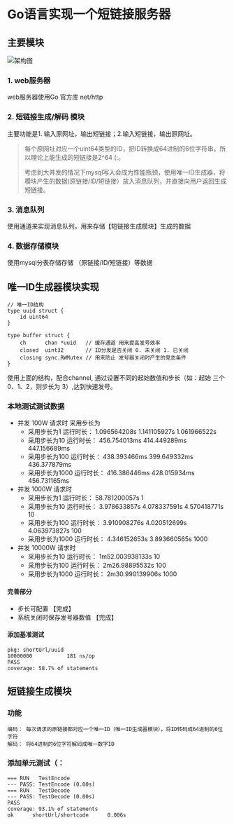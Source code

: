 # Go语言实现一个短链接服务器

## 主要模块
![架构图](http://o99lnabej.bkt.clouddn.com/%E7%9F%AD%E9%93%BE%E6%8E%A5.PNG)
### 1. web服务器
web服务器使用Go 官方库 net/http
### 2. 短链接生成/解码 模块
主要功能是1. 输入原网址，输出短链接；2.输入短链接，输出原网址。
> 每个原网址对应一个uint64类型的ID，把ID转换成64进制的6位字符串。所以理论上能生成的短链接是2^64 (:。
>
> 考虑到大并发的情况下mysql写入会成为性能瓶颈，使用唯一ID生成器，将模块产生的数据(原链接/ID/短链接）放入消息队列，并直接向用户返回生成短链接。

### 3. 消息队列
使用通道来实现消息队列，用来存储【短链接生成模块】生成的数据

### 4. 数据存储模块

使用mysql分表存储存储 （原链接/ID/短链接）等数据


##

## 唯一ID生成器模块实现

```
// 唯一ID结构
type uuid struct {
	id uint64
}

type buffer struct {
	ch      chan *uuid   // 缓存通道 用来提高发号效率
	closed  uint32       // ID分发是否关闭 0. 未关闭 1. 已关闭
	closing sync.RWMutex // 用来防止 发号器关闭时产生的竞态条件
}
```
使用上面的结构，配合channel, 通过设置不同的起始数值和步长（如：起始 三个 0、1、2，则步长为 3）,达到快速发号。

### 本地测试测试数据
- 并发 100W 请求时 采用步长为
    - 采用步长为1  运行时长： 1.096564208s  1.141105927s  1.061966522s
    - 采用步长为10  运行时长： 456.754013ms  414.449289ms  447.156689ms
    - 采用步长为100   运行时长： 438.393466ms   399.649332ms   436.377879ms
    - 采用步长为1000  运行时长： 416.386446ms    428.015934ms   456.731165ms
- 并发 1000W 请求时
    - 采用步长为1   运行时长： 58.781200057s  1
    - 采用步长为10  运行时长： 3.978633857s   4.078337591s   4.570418771s  10
    - 采用步长为100 运行时长： 3.910908276s   4.020512699s   4.063973827s  100
    - 采用步长为1000 运行时长： 4.346152653s   3.893660565s  1000
- 并发 10000W 请求时
    - 采用步长为10  运行时长： 1m52.003938133s 10
    - 采用步长为100  运行时长： 2m26.98895532s 100
    - 采用步长为1000 运行时长： 2m30.990139906s 1000

#### 完善部分

- 步长可配置 【完成】
- 系统关闭时保存发号器数值 【完成】

#### 添加基准测试

```
pkg: shortUrl/uuid
10000000	       181 ns/op
PASS
coverage: 58.7% of statements
```

## 短链接生成模块

### 功能
    编码： 每次请求的原链接都对应一个唯一ID（唯一ID生成器模块），将ID转码成64进制的6位字符
    解码： 将64进制的6位字符解码成唯一数字ID

### 添加单元测试（：
```
=== RUN   TestEncode
--- PASS: TestEncode (0.00s)
=== RUN   TestDecode
--- PASS: TestDecode (0.00s)
PASS
coverage: 93.1% of statements
ok      shortUrl/shortcode      0.006s
```



